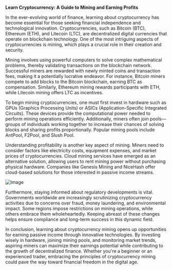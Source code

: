 **Learn Cryptocurrency: A Guide to Mining and Earning Profits**

In the ever-evolving world of finance, learning about cryptocurrency has become essential for those seeking financial independence and technological innovation. Cryptocurrencies, such as Bitcoin (BTC), Ethereum (ETH), and Litecoin (LTC), are decentralized digital currencies that operate on blockchain technology. One of the most intriguing aspects of cryptocurrencies is mining, which plays a crucial role in their creation and security.

Mining involves using powerful computers to solve complex mathematical problems, thereby validating transactions on the blockchain network. Successful miners are rewarded with newly minted coins and transaction fees, making it a potentially lucrative endeavor. For instance, Bitcoin miners compete to add blocks to the Bitcoin blockchain, earning BTC as compensation. Similarly, Ethereum mining rewards participants with ETH, while Litecoin mining offers LTC as incentives.

To begin mining cryptocurrencies, one must first invest in hardware such as GPUs (Graphics Processing Units) or ASICs (Application-Specific Integrated Circuits). These devices provide the computational power needed to perform mining operations efficiently. Additionally, miners often join pools—groups of individuals working together to increase their chances of solving blocks and sharing profits proportionally. Popular mining pools include AntPool, F2Pool, and Slush Pool.

Understanding profitability is another key aspect of mining. Miners need to consider factors like electricity costs, equipment expenses, and market prices of cryptocurrencies. Cloud mining services have emerged as an alternative solution, allowing users to rent mining power without purchasing physical hardware. Companies like Genesis Mining and NiceHash offer cloud-based solutions for those interested in passive income streams.

![Image](https://github.com/user-attachments/assets/31692037-0104-4703-abd1-696b6a7dd41b)

Furthermore, staying informed about regulatory developments is vital. Governments worldwide are increasingly scrutinizing cryptocurrency activities due to concerns over fraud, money laundering, and environmental impact. Some regions impose restrictions on mining operations, while others embrace them wholeheartedly. Keeping abreast of these changes helps ensure compliance and long-term success in this dynamic field.

In conclusion, learning about cryptocurrency mining opens up opportunities for earning passive income through innovative technologies. By investing wisely in hardware, joining mining pools, and monitoring market trends, aspiring miners can maximize their earnings potential while contributing to the growth of decentralized finance. Whether you're a beginner or an experienced trader, embracing the principles of cryptocurrency mining could pave the way toward financial freedom in the digital age.